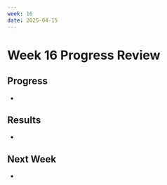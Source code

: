 ```yaml
---
week: 16
date: 2025-04-15
---
```


# Week 16 Progress Review

## Progress
- 

## Results
- 

## Next Week
-
